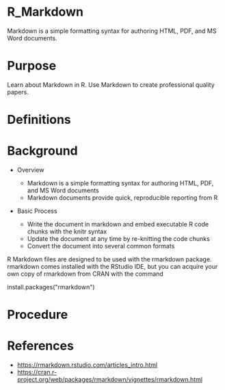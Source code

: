 # R_Markdown
Markdown is a simple formatting syntax for authoring HTML, PDF, and MS Word documents.

# Purpose
Learn about Markdown in R. Use Markdown to create professional quality papers.

# Definitions



# Background
- Overview
  - Markdown is a simple formatting syntax for authoring HTML, PDF, and MS Word documents
  - Markdown documents provide quick, reproducible reporting from R

- Basic Process
  - Write the document in markdown and embed executable R code chunks with the knitr syntax
  - Update the document at any time by re-knitting the code chunks
  - Convert the document into several common formats

R Markdown files are designed to be used with the rmarkdown package. rmarkdown comes installed with the RStudio IDE, but you can acquire your own copy of rmarkdown from CRAN with the command

install.packages("rmarkdown")

# Procedure



# References
- https://rmarkdown.rstudio.com/articles_intro.html
- https://cran.r-project.org/web/packages/rmarkdown/vignettes/rmarkdown.html
